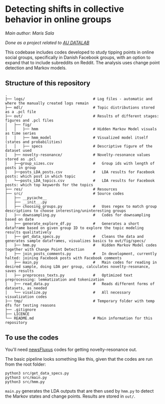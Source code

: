 # Detecting shifts in collective behavior in online groups
_Main author: Maris Sala_

_Done as a project related to [AU DATALAB](https://datalab.au.dk/)_

This codebase includes codes developed to study tipping points in online social groups, specifically in Danish Facebook groups, with an option to expand that to include subreddits on Reddit.
The analysis uses change point detection and Markov models.

## Structure of this repository
    .
    ├── logs/                               # Log files - automatic and where the manually created logs remain
    ├── mdl/                                # Topic distributions stored as a .pcl file
    ├── out/                                # Results of different stages: figures and .pcl files
    │   ├── fig/       
    │   │   ├── hmm                         # Hidden Markov Model visuals as time series
    │   │   ├── hmm_model                   # Visualized model itself (states and probabilities)
    │   │   ├── specs                       # Descriptive figure of the dataset used
    │   ├── novelty-resonance/              # Novelty-resonance values stored as .pcl
    │   ├──group_sizes.csv                  #   Group ids with length of posts in group
    │   ├──posts_LDA_posts.csv              #   LDA results for Facebook posts: which post in which topic
    │   └──posts_LDA_topics.csv             #   LDA results for Facebook posts: which top keywords for the topics
    ├── res/                                # Resources
    ├── src/                                # Source codes
    │   ├── __pycache__         
    │   ├── __init__.py
    │   ├── choosing_groups.py              #   Uses regex to match group descriptions to choose interesting/uninteresting groups
    │   ├── downsampling.py                 #   Codes for downsampling based on date
    │   ├── generate_explore_df.py          #   Generates a short dataframe based on given group ID to explore the topic modeling results qualitatively
    │   ├── get_data_specs.py               #   Cleans the data and generates sample dataframes, visualizes basics to out/fig/specs/
    │   ├── hmm.py                          #   Hidden Markov Model codes together with Change Point Detection
    │   ├── join_posts_comments.py          #   In development, currently halted: joining Facebook posts with Facebook comments
    │   ├── main.py                         #   Main codes for reading in desired sample, doing LDA per group, calculates novelty-resonance, saves results
    │   ├── preprocess_texts.py             #   Optimized text preprocessing: lemmatization and tokenization
    │   ├── read_data.py                    #   Reads different forms of datasets, as needed
    │   └── visalize.py                     #   All necessary visualization codes
    ├── tmp/                                # Temporary folder with temp dfs for testing reasons
    ├── .gitignore
    ├── LICENCE
    └── README.md                           # Main information for this repository

## To use the codes
You'll need [newsFluxus](https://github.com/AU-DATALAB/newsFluxus) codes for getting novelty-resonance out.

The basic pipeline looks something like this, given that the codes are run from the root folder:
```shell
python3 src/get_data_specs.py
python3 src/main.py
python3 src/hmm.py
```
``main.py`` generates the LDA outputs that are then used by ``hmm.py`` to detect the Markov states and change points. Results are stored in ``out/``. 
